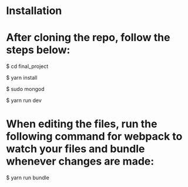 # Installation
# After cloning the repo, follow the steps below:

$ cd final_project

$ yarn install

$ sudo mongod

$ yarn run dev

# When editing the files, run the following command for webpack to watch your files and bundle whenever changes are made:

$ yarn run bundle